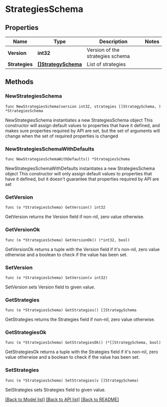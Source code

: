 # StrategiesSchema

## Properties

Name | Type | Description | Notes
------------ | ------------- | ------------- | -------------
**Version** | **int32** | Version of the strategies schema | 
**Strategies** | [**[]StrategySchema**](StrategySchema.md) | List of strategies | 

## Methods

### NewStrategiesSchema

`func NewStrategiesSchema(version int32, strategies []StrategySchema, ) *StrategiesSchema`

NewStrategiesSchema instantiates a new StrategiesSchema object
This constructor will assign default values to properties that have it defined,
and makes sure properties required by API are set, but the set of arguments
will change when the set of required properties is changed

### NewStrategiesSchemaWithDefaults

`func NewStrategiesSchemaWithDefaults() *StrategiesSchema`

NewStrategiesSchemaWithDefaults instantiates a new StrategiesSchema object
This constructor will only assign default values to properties that have it defined,
but it doesn't guarantee that properties required by API are set

### GetVersion

`func (o *StrategiesSchema) GetVersion() int32`

GetVersion returns the Version field if non-nil, zero value otherwise.

### GetVersionOk

`func (o *StrategiesSchema) GetVersionOk() (*int32, bool)`

GetVersionOk returns a tuple with the Version field if it's non-nil, zero value otherwise
and a boolean to check if the value has been set.

### SetVersion

`func (o *StrategiesSchema) SetVersion(v int32)`

SetVersion sets Version field to given value.


### GetStrategies

`func (o *StrategiesSchema) GetStrategies() []StrategySchema`

GetStrategies returns the Strategies field if non-nil, zero value otherwise.

### GetStrategiesOk

`func (o *StrategiesSchema) GetStrategiesOk() (*[]StrategySchema, bool)`

GetStrategiesOk returns a tuple with the Strategies field if it's non-nil, zero value otherwise
and a boolean to check if the value has been set.

### SetStrategies

`func (o *StrategiesSchema) SetStrategies(v []StrategySchema)`

SetStrategies sets Strategies field to given value.



[[Back to Model list]](../README.md#documentation-for-models) [[Back to API list]](../README.md#documentation-for-api-endpoints) [[Back to README]](../README.md)


